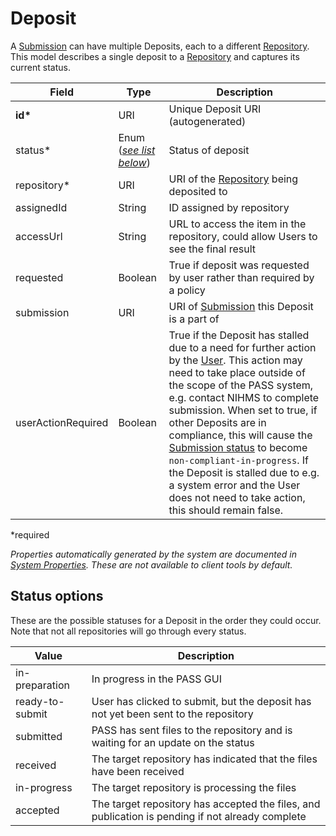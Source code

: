 # Deposit

A [Submission](Submission.md) can have multiple Deposits, each to a different [Repository](Repository.md). This model describes a single deposit to a [Repository](Repository.md) and captures its current status.

| Field  		| Type  		| Description |
| ------------- | ------------- | ------------- |
| __id*__ | URI | Unique Deposit URI (autogenerated) |
| status* | Enum ([_see list below_](#status-options)) | Status of deposit |
| repository* | URI | URI of the [Repository](Repository.md) being deposited to |
| assignedId | String | ID assigned by repository |
| accessUrl | String | URL to access the item in the repository, could allow Users to see the final result |
| requested | Boolean | True if deposit was requested by user rather than required by a policy |
| submission | URI | URI of [Submission](Submission.md) this Deposit is a part of |
| userActionRequired | Boolean | True if the Deposit has stalled due to a need for further action by the [User](User.md). This action may need to take place outside of the scope of the PASS system, e.g. contact NIHMS to complete submission. When set to true, if other Deposits are in compliance, this will cause the [Submission status](Submission.md#status-options) to become `non-compliant-in-progress`. If the Deposit is stalled due to e.g. a system error and the User does not need to take action, this should remain false. |
 
*required 

*Properties automatically generated by the system are documented in [System Properties](SystemProperties.md). These are not available to client tools by default.*

## Status options

These are the possible statuses for a Deposit in the order they could occur. Note that not all repositories will go through every status.

| Value  		  | Description |
| --------------- | ------------- |
| in-preparation | In progress in the PASS GUI |
| ready-to-submit | User has clicked to submit, but the deposit has not yet been sent to the repository |
| submitted | PASS has sent files to the repository and is waiting for an update on the status |
| received | The target repository has indicated that the files have been received |
| in-progress | The target repository is processing the files |
| accepted | The target repository has accepted the files, and publication is pending if not already complete |
